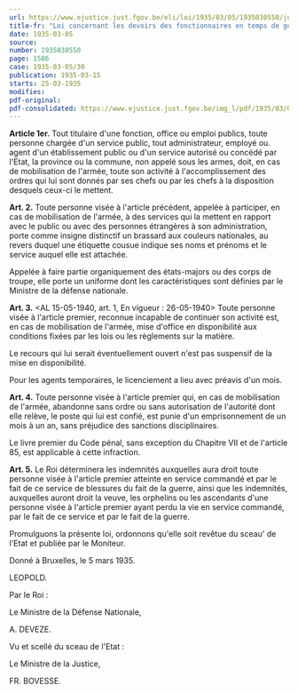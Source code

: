 ```yaml
---
url: https://www.ejustice.just.fgov.be/eli/loi/1935/03/05/1935030550/justel
title-fr: "Loi concernant les devoirs des fonctionnaires en temps de guerre."
date: 1935-03-05
source:
number: 1935030550
page: 1586
case: 1935-03-05/30
publication: 1935-03-15
starts: 25-03-1935
modifies:
pdf-original:
pdf-consolidated: https://www.ejustice.just.fgov.be/img_l/pdf/1935/03/05/1935030550_F.pdf
---
```


**Article 1er.** Tout titulaire d'une fonction, office ou emploi publics, toute personne chargée d'un service public, tout administrateur, employé ou. agent d'un établissement public ou d'un service autorisé ou concédé par l'Etat, la province ou la commune, non appelé sous les armes, doit, en cas de mobilisation de l'armée, toute son activité à l'accomplissement des ordres qui lui sont donnés par ses chefs ou par les chefs à la disposition desquels ceux-ci le mettent.

**Art. 2.** Toute personne visée à l'article précédent, appelée à participer, en cas de mobilisation de l'armée, à des services qui la mettent en rapport avec le public ou avec des personnes étrangères à son administration, porte comme insigne distinctif un brassard aux couleurs nationales, au revers duquel une étiquette cousue indique ses noms et prénoms et le service auquel elle est attachée.

Appelée à faire partie organiquement des états-majors ou des corps de troupe, elle porte un uniforme dont les caractéristiques sont définies par le Ministre de la défense nationale.

**Art. 3.** <AL 15-05-1940, art. 1,  En vigueur :  26-05-1940> Toute personne visée à l'article premier, reconnue incapable de continuer son activité est, en cas de mobilisation de l'armée, mise d'office en disponibilité aux conditions fixées par les lois ou les règlements sur la matière.

Le recours qui lui serait éventuellement ouvert n'est pas suspensif de la mise en disponibilité.

Pour les agents temporaires, le licenciement a lieu avec préavis d'un mois.

**Art. 4.** Toute personne visée à l'article premier qui, en cas de mobilisation de l'armée, abandonne sans ordre ou sans autorisation de l'autorité dont elle relève, le poste qui lui est confié, est punie d'un emprisonnement de un mois à un an, sans préjudice des sanctions disciplinaires.

Le livre premier du Code pénal, sans exception du Chapitre VII et de l'article 85, est applicable à cette infraction.

**Art. 5.** Le Roi déterminera les indemnités auxquelles aura droit toute personne visée à l'article premier atteinte en service commandé et par le fait de ce service de blessures du fait de la guerre, ainsi que les indemnités, auxquelles auront droit la veuve, les orphelins ou les ascendants d'une personne visée à l'article premier ayant perdu la vie en service commandé, par le fait de ce service et par le fait de la guerre.

Promulguons la présente loi, ordonnons qu'elle soit revêtue du sceau' de l'Etat et publiée par le Moniteur.

Donné à Bruxelles, le 5 mars 1935.

LEOPOLD.

Par le Roi :

Le Ministre de la Défense Nationale,

A. DEVEZE.

Vu et scellé du sceau de l'Etat :

Le Ministre de la Justice,

FR. BOVESSE.
